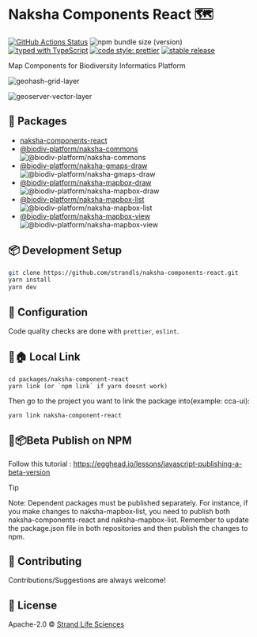 # Naksha Components React 🗺️

[![GitHub Actions Status](https://github.com/strandls/naksha-components-react/workflows/CI/badge.svg)](https://github.com/strandls/naksha-components-react/actions)
![npm bundle size (version)](https://img.shields.io/bundlephobia/minzip/naksha-components-react/latest)
[![typed with TypeScript](https://badgen.net/badge/icon/typescript?icon=typescript&label)](https://www.typescriptlang.org)
[![code style: prettier](https://img.shields.io/badge/code_style-prettier-ff69b4.svg)](https://github.com/prettier/prettier)
[![stable release](https://badgen.net/github/release/strandls/naksha-components-react/stable)](https://github.com/strandls/naksha-components-react/releases)

Map Components for Biodiversity Informatics Platform

![geohash-grid-layer](https://user-images.githubusercontent.com/5774849/157698247-e125ba02-a2a0-45b9-83e3-119e53026e97.gif)

![geoserver-vector-layer](https://user-images.githubusercontent.com/5774849/157698405-ad1e4e18-58c4-4407-90bf-1468c1bca558.gif)

## 🔌 Packages

- [naksha-components-react](./packages/naksha-components-react/README.md)
- [@biodiv-platform/naksha-commons](./packages/naksha-commons/README.md) ![@biodiv-platform/naksha-commons](https://img.shields.io/bundlephobia/minzip/@biodiv-platform/naksha-commons/latest)
- [@biodiv-platform/naksha-gmaps-draw](./packages/naksha-gmaps-draw/README.md) ![@biodiv-platform/naksha-gmaps-draw](https://img.shields.io/bundlephobia/minzip/@biodiv-platform/naksha-gmaps-draw/latest)
- [@biodiv-platform/naksha-mapbox-draw](./packages/naksha-mapbox-draw/README.md) ![@biodiv-platform/naksha-mapbox-draw](https://img.shields.io/bundlephobia/minzip/@biodiv-platform/naksha-mapbox-draw/latest?z)
- [@biodiv-platform/naksha-mapbox-list](./packages/naksha-mapbox-list/README.md) ![@biodiv-platform/naksha-mapbox-list](https://img.shields.io/bundlephobia/minzip/@biodiv-platform/naksha-mapbox-list/latest)
- [@biodiv-platform/naksha-mapbox-view](./packages/naksha-mapbox-view/README.md) ![@biodiv-platform/naksha-mapbox-view](https://img.shields.io/bundlephobia/minzip/@biodiv-platform/naksha-mapbox-view/latest)

## 📦 Development Setup

```sh
git clone https://github.com/strandls/naksha-components-react.git
yarn install
yarn dev
```

## 🔧 Configuration

Code quality checks are done with `prettier`, `eslint`.

## 🔗🏠 Local Link
```
cd packages/naksha-component-react
yarn link (or `npm link` if yarn doesnt work)
```
Then go to the project you want to link the package into(example: cca-ui):
```
yarn link naksha-component-react
```

## 🔖📦Beta Publish on NPM
Follow this tutorial : https://egghead.io/lessons/javascript-publishing-a-beta-version
> [!TIP]
> Note: Dependent packages must be published separately. For instance, if you make changes to naksha-mapbox-list, you need to publish both naksha-components-react and naksha-mapbox-list. Remember to update the package.json file in both repositories and then publish the changes to npm.

## 🙏 Contributing

Contributions/Suggestions are always welcome!

## 📄 License

Apache-2.0 &copy; [Strand Life Sciences](https://github.com/strandls)

